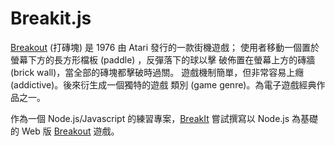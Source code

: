 # Breakit.js

[Breakout][breakout] (打磚塊) 是 1976 由 Atari 發行的一款街機遊戲；
使用者移動一個置於螢幕下方的長方形檔板 (paddle) ，反彈落下的球以擊
破佈置在螢幕上方的磚牆 (brick wall)，當全部的磚塊都擊破時過關。
遊戲機制簡單，但非常容易上癮 (addictive)。後來衍生成一個獨特的遊戲
類別 (game genre)。為電子遊戲經典作品之一。

作為一個 Node.js/Javascript 的練習專案，[BreakIt][breakit]
嘗試撰寫以 Node.js 為基礎的 Web 版 [Breakout][breakout] 遊戲。

[breakit]:https://github.com/ywchiao/breakit.git
[breakout]: https://en.wikipedia.org/wiki/Breakout_(video_game)
